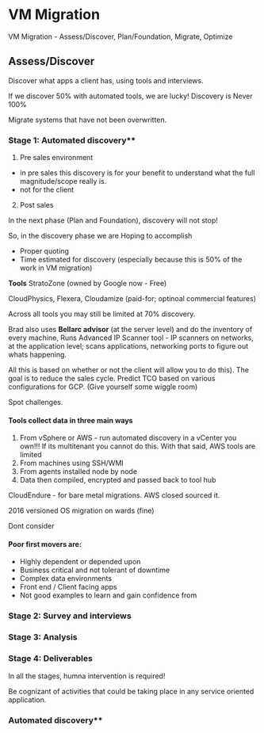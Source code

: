 # VM Migration
VM Migration - Assess/Discover, Plan/Foundation, Migrate, Optimize

## Assess/Discover

Discover what apps a client has, using tools and interviews.

If we discover 50% with automated tools, we are lucky! Discovery is Never 100%

Migrate systems that have not been overwritten.

### Stage 1: Automated discovery**
1. Pre sales environment 
- in pre sales this discovery is for your benefit to understand what the full magnitude/scope really is.
- not for the client

2. Post sales

In the next phase (Plan and Foundation), discovery will not stop!
 
 So, in the discovery phase we are Hoping to accomplish
 - Proper quoting 
 - Time estimated for discovery (especially because this is 50% of the work in VM migration)

**Tools**
StratoZone (owned by Google now - Free)

CloudPhysics, Flexera, Cloudamize (paid-for; optinoal commercial features)

Across all tools you may still be limited at 70% discovery.

Brad also uses **Bellarc advisor** (at the server level) and do the inventory of every machine, 
Runs Advanced IP Scanner tool - IP scanners on networks, at the application level; scans applications, networking ports to figure out whats happening. 

All this is based on whether or not the client will allow you to do this). The goal is to reduce the sales cycle. Predict TCO based on various configurations for GCP. (Give yourself some wiggle room)

Spot challenges.

#### Tools collect data in three main ways
1. From vSphere or AWS - run automated discovery in a vCenter you own!!! If its multitenant you cannot do this. With that said, AWS tools are limited
2. From machines using SSH/WMI
3. From agents installed node by node
4. Data then compiled, encrypted and passed back to tool hub


CloudEndure - for bare metal migrations. AWS closed sourced it.

2016 versioned OS migration on wards (fine)

Dont consider

#### Poor first movers are:
- Highly dependent or depended upon
- Business critical and not tolerant of downtime
- Complex data environments
- Front end / Client facing apps
- Not good examples to learn and gain confidence from

### Stage 2: Survey and interviews

### Stage 3: Analysis

### Stage 4: Deliverables

In all the stages, humna intervention is required!

Be cognizant of activities that could be taking place in any service oriented application.

### Automated discovery**
